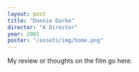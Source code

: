 ```yaml
---
layout: post
title: "Donnie Darko"
director: "A Director"
year: 2001
poster: "/assets/img/home.png"
---
```


My review or thoughts on the film go here.
